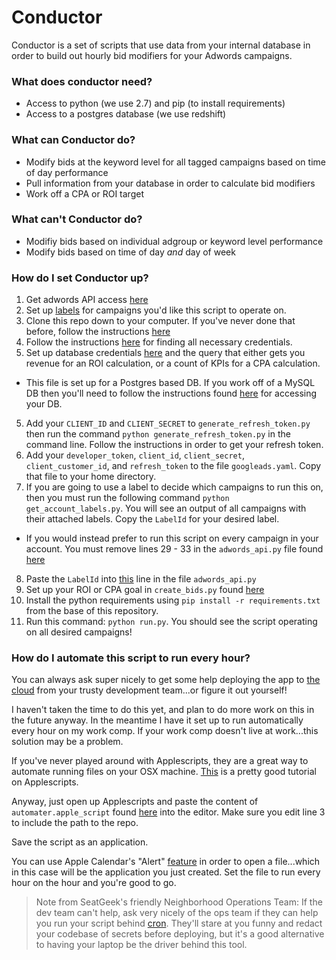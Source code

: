 # Conductor

Conductor is a set of scripts that use data from your internal database in order to build out hourly bid modifiers for your Adwords campaigns.

### What does conductor need?

- Access to python (we use 2.7) and pip (to install requirements)
- Access to a postgres database (we use redshift)

### What can Conductor do?

* Modify bids at the keyword level for all tagged campaigns based on time of day performance
* Pull information from your database in order to calculate bid modifiers
* Work off a CPA or ROI target

### What can't Conductor do?

* Modifiy bids based on individual adgroup or keyword level performance
* Modify bids based on time of day _and_ day of week

### How do I set Conductor up?

1. Get adwords API access [here](https://developers.google.com/adwords/api/docs/signingup)
2. Set up [labels](https://support.google.com/adwords/answer/2475865?hl=en) for campaigns you'd like this script to operate on.
3. Clone this repo down to your computer. If you've never done that before, follow the instructions [here](https://help.github.com/articles/fetching-a-remote/#clone)
4. Follow the instructions [here](https://developers.google.com/adwords/api/docs/first-request) for finding all necessary credentials.
6. Set up database credentials [here](https://github.com/seatgeek/adwords-hourly-bid-updater/blob/master/db_connect.py) and the query that either gets you revenue for an ROI calculation, or a count of KPIs for a CPA calculation.
 * This file is set up for a Postgres based DB. If you work off of a MySQL DB then you'll need to follow the instructions found [here](http://dev.mysql.com/doc/connector-python/en/connector-python-example-cursor-select.html) for accessing your DB.
5. Add your `CLIENT_ID` and `CLIENT_SECRET` to `generate_refresh_token.py` then run the command `python generate_refresh_token.py` in the command line. Follow the instructions in order to get your refresh token.
6. Add your `developer_token`, `client_id`, `client_secret`, `client_customer_id`, and `refresh_token` to the file `googleads.yaml`. Copy that file to your home directory.
7. If you are going to use a label to decide which campaigns to run this on, then you must run the following command `python get_account_labels.py`. You will see an output of all campaigns with their attached labels. Copy the `LabelId` for your desired label.
  * If you would instead prefer to run this script on every campaign in your account. You must remove lines 29 - 33 in the `adwords_api.py` file found [here](https://github.com/seatgeek/adwords-hourly-bid-updater/blob/master/adwords_api.py#LL29-33)
8. Paste the `LabelId` into [this](https://github.com/seatgeek/adwords-hourly-bid-updater/blob/master/adwords_api.py#LL32) line in the file `adwords_api.py`
9. Set up your ROI or CPA goal in `create_bids.py` found [here](https://github.com/seatgeek/adwords-hourly-bid-updater/blob/master/create_bids.py)
10. Install the python requirements using `pip install -r requirements.txt` from the base of this repository.
11. Run this command: `python run.py`. You should see the script operating on all desired campaigns!

### How do I automate this script to run every hour?

You can always ask super nicely to get some help deploying the app to [the cloud](https://www.google.com/search?q=the+cloud&tbm=isch) from your trusty development team...or figure it out yourself!

I haven't taken the time to do this yet, and plan to do more work on this in the future anyway. In the meantime I have it set up to run automatically every hour on my work comp. If your work comp doesn't live at work...this solution may be a problem.

If you've never played around with Applescripts, they are a great way to automate running files on your OSX machine. [This](http://macosxautomation.com/applescript/firsttutorial/index.html) is a pretty good tutorial on Applescripts.

Anyway, just open up Applescripts and paste the content of `automater.apple_script` found [here](https://github.com/seatgeek/adwords-hourly-bid-updater/blob/master/automater.apple_script) into the editor. Make sure you edit line 3 to include the path to the repo.

Save the script as an application.

You can use Apple Calendar's "Alert" [feature](https://discussions.apple.com/docs/DOC-4082) in order to open a file...which in this case will be the application you just created. Set the file to run every hour on the hour and you're good to go.

> Note from SeatGeek's friendly Neighborhood Operations Team: If the dev team can't help, ask very nicely of the ops team if they can help you run your script behind [cron](https://en.wikipedia.org/wiki/Cron). They'll stare at you funny and redact your codebase of secrets before deploying, but it's a good alternative to having your laptop be the driver behind this tool.

